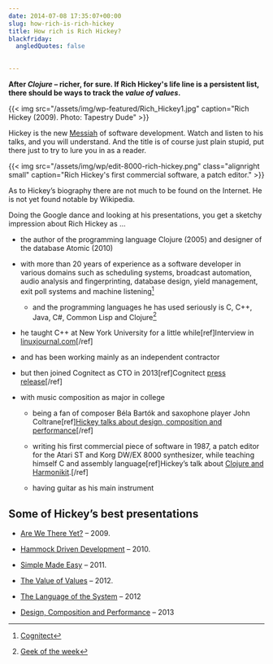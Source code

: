 ```yaml
---
date: 2014-07-08 17:35:07+00:00
slug: how-rich-is-rich-hickey
title: How rich is Rich Hickey?
blackfriday:
  angledQuotes: false

    
---
```


**After _Clojure_ – richer, for sure. If Rich Hickey's life line is a persistent list, there should be ways to track the _value of values_.**

{{< img src="/assets/img/wp-featured/Rich_Hickey1.jpg" caption="Rich Hickey (2009). Photo: Tapestry Dude" >}}

<!--more-->

Hickey is the new [Messiah](http://en.wikipedia.org/wiki/Messiah) of software development. Watch and listen to his talks, and you will understand. And the title is of course just plain stupid, put there just to try to lure you in as a reader.

{{< img src="/assets/img/wp/edit-8000-rich-hickey.png" class="alignright small" caption="Rich Hickey's first commercial software, a patch editor." >}}

As to Hickey’s biography there are not much to be found on the Internet. He is not yet found notable by Wikipedia.

Doing the Google dance and looking at his presentations, you get a sketchy impression about Rich Hickey as …

	
  * the author of the programming language Clojure (2005) and designer of the database Atomic (2010)

	
  * with more than 20 years of experience as a software developer in various domains such as scheduling systems, broadcast automation, audio analysis and fingerprinting, database design, yield management, exit poll systems and machine listening[^cognitec]

	
    * and the programming languages he has used seriously is C, C++, Java, C#, Common Lisp and Clojure[^geek]

	
  * he taught C++ at New York University for a little while[ref]Interview in [linuxjournal.com](http://www.linuxjournal.com/article/10708)[/ref]

	
  * and has been working mainly as an independent contractor

	
  * but then joined Cognitect as CTO in 2013[ref]Cognitect [press release](http://www.prweb.com/releases/2013/9/prweb11128606.htm)[/ref]

	
  * with music composition as major in college

	
    * being a fan of composer Béla Bartók and saxophone player John Coltrane[ref][Hickey talks about design, composition and performance](http://www.infoq.com/presentations/Design-Composition-Performance)[/ref]

	
    * writing his first commercial piece of software in 1987, a patch editor for the Atari ST and Korg DW/EX 8000 synthesizer, while teaching himself C and assembly language[ref]Hickey’s talk about [Clojure and Harmonikit](https://www.youtube.com/watch?v=bhkdyCPYgLs).[/ref]

	
    * having guitar as his main instrument


## Some of Hickey’s best presentations

	
  * [Are We There Yet?](http://www.infoq.com/presentations/Are-We-There-Yet-Rich-Hickey) – 2009.

	
  * [Hammock Driven Development](http://www.youtube.com/watch?v=f84n5oFoZBc) – 2010.

	
  * [Simple Made Easy](http://www.infoq.com/presentations/Simple-Made-Easy) – 2011.

	
  * [The Value of Values](http://www.infoq.com/presentations/Value-Values) – 2012.

	
  * [The Language of the System](http://www.youtube.com/watch?v=ROor6_NGIWU) – 2012

	
  * [Design, Composition and Performance](http://www.infoq.com/presentations/Design-Composition-Performance) – 2013


[^cognitec]: [Cognitect](http://cognitect.com/team)
[^geek]: [Geek of the week](https://www.simple-talk.com/opinion/geek-of-the-week/rich-hickey-geek-of-the-week/)

